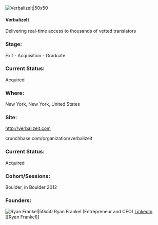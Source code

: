 

![VerbalizeIt|50x50](http://s3.amazonaws.com/crunchbase_prod_assets/assets/images/resized/0019/0693/190693v7-max-250x250.jpg)

#### VerbalizeIt
Delivering real-time access to thousands of vetted translators

### Stage: 
Exit - Acquisition - Graduate 

### Current Status: 
Acquired

### Where:
New York, New York, United States

### Site:
http://verbalizeit.com



crunchbase.com/organization/verbalizeit

### Current Status: 
Acquired

### Cohort/Sessions: 
Boulder, in Boulder 2012

### Founders: 

![Ryan Frankel|50x50](https://apimg.techstars.com/connect/images/image_files/591469bc9c66a9180d000003/original/Ryan-Frankel_-_About_2.jpeg) Ryan Frankel (Entrepreneur and CEO) [LinkedIn](https://linkedin.com/in/ryanvfrankel) [[Ryan Frankel]]


